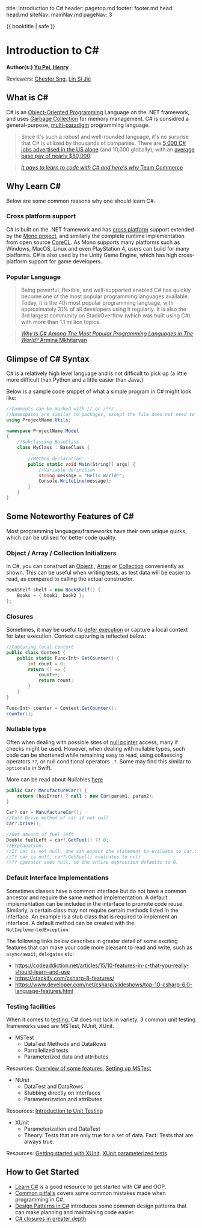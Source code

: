 <frontmatter>
  title: Introduction to C#
  header: pagetop.md
  footer: footer.md
  head: head.md
  siteNav: mainNav.md
  pageNav: 3
</frontmatter>

<div class="website-content">

{{ booktitle | safe }}

# Introduction to C#

**Author(s:) [Yu Pei, Henry](https://github.com/YuPeiHenry)**

Reviewers: [Chester Sng](https://github.com/ChesterSng), [Lin Si Jie](https://github.com/sijie123)

## What is C#

C# is an [Object-Oriented Programming](https://en.wikipedia.org/wiki/Object-oriented_programming "Object-oriented programming (OOP) is a programming paradigm based on the concept of \"objects\", which can contain data, in the form of fields (often known as attributes), and code, in the form of procedures (often known as methods)")
Language on the .NET framework, and uses [Garbage Collection](https://en.wikipedia.org/wiki/Garbage_collection_(computer_science) "In computer science, garbage collection (GC) is a form of automatic memory management. The garbage collector, or just collector, attempts to reclaim garbage, or memory occupied by objects that are no longer in use by the program.") for memory management.
C# is considred a general-purpose, [multi-paradigm](https://en.wikipedia.org/wiki/Programming_paradigm "Programming paradigms are a way to classify programming languages based on their features. Languages can be classified into multiple paradigms.") programming language.

>Since it's such a robust and well-rounded language, it's no surprise that C# is utilized by thousands of companies. There are [5,000 C# jobs advertised in the US alone](https://gooroo.io/analytics/skill/C-Sharp#.WqipapPwYWo)
>(and 10,000 globally), with an [average base pay of nearly $80,000](https://www.glassdoor.com/Salaries/c-net-developer-salary-SRCH_KO0,15.htm).

>[_It pays to learn to code with C# and here's why_ Team Commerce](https://mashable.com/2018/03/17/coding-course-class-bootcamp/#om2xRzXFHGqJ)

## Why Learn C#

Below are some common reasons why one should learn C#.

### Cross platform support

C# is built on the .NET framework and has [cross platform](https://en.wikipedia.org/wiki/Cross-platform_software "In computing, cross-platform software (also multi-platform software or platform-independent software) is computer software that is implemented on multiple computing platforms.") support extended by the [Mono project](https://www.mono-project.com/), and similarly the complete runtime implementation from open source [CoreCL](https://github.com/dotnet/coreclr).
As Mono supports many platforms such as Windows, MacOS, Linux and even PlayStation 4, users can build for many platforms.
C# is also used by the Unity Game Engine, which has high cross-platform support for game developers.

### Popular Language

>Being powerful, flexible, and well-supported enabled C# has quickly become one of the most popular programming languages available.
>Today, it is the 4th most popular programming language, with approximately 31% of all developers using it regularly. It is also the 3rd largest community on StackOverflow (which was built using C#) with more than 1.1 million topics.

>[_Why Is C# Among The Most Popular Programming Languages in The World?_ Armina Mkhitaryan](https://medium.com/sololearn/why-is-c-among-the-most-popular-programming-languages-in-the-world-ccf26824ffcb)

## Glimpse of C# Syntax

C# is a relatively high level language and is not difficult to pick up (a little more difficult than Python and a little easier than Java.)

Below is a sample code snippet of what a simple program in C# might look like:

```csharp
//Comments can be marked with // or /**/
//Namespaces are similar to packages, except the file does not need to be physically in the directory
using ProjectName.Utils;

namespace ProjectName.Model
{
    //Subclassing BaseClass
    class MyClass : BaseClass {
        ...
        //Method declaration
        public static void Main(String[] args) {
            //Variable definition
            string message = "Hello World!";
            Console.WriteLine(message);
        }
    }
}
```

## Some Noteworthy Features of C#

Most programming languages/frameworks have their own unique quirks, which can be utilised for better code quality.

### Object / Array / Collection Initializers

In C#, you can construct an [Object](https://en.wikipedia.org/wiki/Object_(computer_science) "In computer science, an object can be a variable, a data structure, a function, or a method, and as such, is a value in memory referenced by an identifier.")
, [Array](https://www.webopedia.com/TERM/A/array.html "In programming, a series of objects all of which are the same size and type. Each object in an array is called an array element. For example, you could have an array of integers or an array of characters or an array of anything that has a defined data type.") 
or [Collection](https://computersciencewiki.org/index.php/Collections "A collection — sometimes called a container — is simply an object that groups multiple elements into a single unit.") conveniently as shown. This can be useful when writing tests, as test data will be easier to read,
as compared to calling the actual constructor.

```csharp
BookShelf shelf = new BookShelf() {
    Books = { book1, book2 };
};
```

### Closures

Sometimes, it may be useful to [defer execution](http://www.informit.com/articles/article.aspx?p=2171751 "Code that is executed only when results need to be evaluated. There are many reasons for executing code later") 
or capture a local context for later execution. Context capturing is reflected below:

```csharp
//Capturing local context
public class Context {
    public static Func<Int> GetCounter() {
        int count = 0;
        return () => {
            count++;
            return count;
        }
    }
}

Func<Int> counter = Context.GetCounter();
counter();
```

### Nullable type

Often when dealing with possible sites of [null pointer](https://en.wikipedia.org/wiki/Null_pointer "In computing, a null pointer or null reference has a value reserved for indicating that the pointer or reference does not refer to a valid object.") 
access, many if checks might be used. However, when dealing with nullable types, such code can be shortened
while remaining easy to read, using collaescing operators `??`, or null conditional operators `.?`. Some may find this similar to `optionals` in Swift.

More can be read about Nullables [here](https://docs.microsoft.com/en-us/dotnet/csharp/programming-guide/nullable-types/)

```csharp
public Car? ManufactureCar() {
    return (hasError) ? null : new Car(param1, param2);
}

Car? car = ManufactureCar();
//Call Drive method of car if not null
car?.Drive();

//Get amount of fuel left
Double fuelLeft = car?.GetFuel() ?? 0;
//Explanation:
//If car is not null, one can expect the statement to evaluate to car.GetFuel().
//If car is null, car?.GetFuel() evaluates to null
//?? operator sees null, so the entire expression defaults to 0.
```

### Default Interface Implementations

Sometimes classes have a common interface but do not have a common ancestor and require the same method implementation.
A default implementation can be included in the interface to promote code reuse. Similarly, a certain class may not require certain methods listed in the interface.
An example is a stub class that is required to implement an interface. A default method can be created with the `NotImplementedException`.

The following links below describes in greater detail of some exciting features that can make your code more pleasant to read and write, such as `async/await`, `delegates` etc:
* https://codeaddiction.net/articles/15/10-features-in-c-that-you-really-should-learn-and-use
* https://stackify.com/csharp-8-features/
* https://www.developer.com/net/csharp/slideshows/top-10-csharp-6.0-language-features.html

### Testing facilities

When it comes to [testing](https://en.wikipedia.org/wiki/Software_testing "Software testing is an investigation conducted to provide stakeholders with information about the quality of the software product or service under test."), 
C# does not lack in variety. 3 common unit testing frameworks used are MSTest, NUnit, XUnit.

* MSTest
    * DataTest Methods and DataRows
    * Parrallelized tests
    * Parameterized data and attributes

Resources: [Overview of some features](https://dev.to/franndotexe/mstest-v2---new-old-kid-on-the-block), [Setting up MSTest](https://www.meziantou.net/2018/02/05/mstest-v2-data-tests)
    
* NUnit
    * DataTest and DataRows
    * Stubbing directly on interfaces
    * Parameterization and attributes

Resources: [Introduction to Unit Testing](https://www.typemock.com/unit-test-patterns-for-net-part-i/)

* XUnit
    * Parameterization and DataTest
    * Theory: Tests that are only true for a set of data. Fact: Tests that are always true.

Resources: [Getting started with XUnit](https://xunit.net/docs/getting-started/netfx/visual-studio), [XUnit parameterized tests](https://andrewlock.net/creating-parameterised-tests-in-xunit-with-inlinedata-classdata-and-memberdata/)

## How to Get Started

* [Learn C#](https://www.sololearn.com/Course/CSharp/?ref=medcsharp) is a good resource to get started with C# and OOP.
* [Common pitfalls](https://www.upwork.com/hiring/development/common-mistakes-in-c-sharp-programming/) covers some common mistakes made when programming in C#.
* [Design Patterns in C#](https://www.c-sharpcorner.com/UploadFile/bd5be5/design-patterns-in-net/) introduces some common design patterns that can make planning and maintaining code easier.
* [C# closures in greater depth](https://weblogs.asp.net/dixin/understanding-csharp-features-6-closure)
